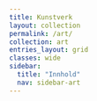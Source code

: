 ```yaml
---
title: Kunstverk 
layout: collection
permalink: /art/
collection: art
entries_layout: grid
classes: wide
sidebar:
  title: "Innhold"
  nav: sidebar-art
---
```


